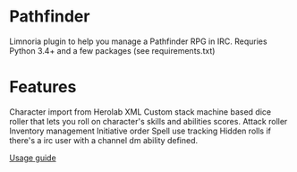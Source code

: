 # Pathfinder
Limnoria plugin to help you manage a Pathfinder RPG in IRC. Requries Python 3.4+ and a few packages (see requirements.txt)

# Features
Character import from Herolab XML
Custom stack machine based dice roller that lets you roll on character's skills and abilities scores.
Attack roller
Inventory management
Initiative order
Spell use tracking
Hidden rolls if there's a irc user with a channel dm ability defined.

[Usage guide](http://troldrik.dk/~troldrik/botusage.txt)
